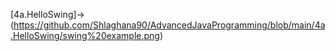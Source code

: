 [4a.HelloSwing]->(https://github.com/Shlaghana90/AdvancedJavaProgramming/blob/main/4a.HelloSwing/swing%20example.png)
